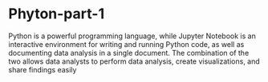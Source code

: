 # Phyton-part-1
Python is a powerful programming language, while Jupyter Notebook is an interactive environment for writing and running Python code, as well as documenting data analysis in a single document. The combination of the two allows data analysts to perform data analysis, create visualizations, and share findings easily
